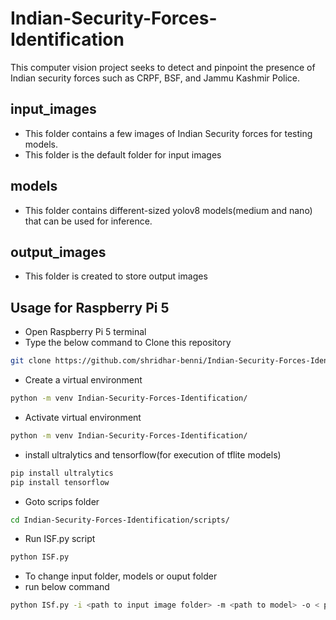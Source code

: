 # Indian-Security-Forces-Identification
This computer vision project seeks to detect and pinpoint the presence of Indian security forces such as CRPF, BSF, and Jammu Kashmir Police.

## input_images
 * This folder contains a few images of Indian Security forces for testing models.
 * This folder is the default folder for input images

## models
  * This folder contains different-sized yolov8 models(medium and nano) that can be used for inference.

## output_images
 * This folder is created to store output images

## Usage for Raspberry Pi 5 
  * Open Raspberry Pi 5 terminal
  * Type the below command to Clone this repository
```sh
git clone https://github.com/shridhar-benni/Indian-Security-Forces-Identification.git
```
 * Create a virtual environment
```sh
python -m venv Indian-Security-Forces-Identification/
```
 * Activate virtual environment
```sh
python -m venv Indian-Security-Forces-Identification/
```

 * install ultralytics and tensorflow(for execution of tflite models)  
```sh
pip install ultralytics
pip install tensorflow
```
 * Goto scrips folder
```sh
cd Indian-Security-Forces-Identification/scripts/
```
 * Run ISF.py script
```sh
python ISF.py
```
 * To change input folder, models or ouput folder 
 * run below command
```sh
python ISf.py -i <path to input image folder> -m <path to model> -o < path to output folder>
```
